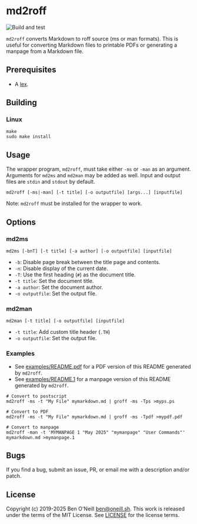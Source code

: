 # md2roff

![Build and test](https://github.com/bmoneill/md2roff/actions/workflows/build-test.yml/badge.svg)

`md2roff` converts Markdown to roff source (ms or man formats). This is useful
for converting Markdown files to printable PDFs or generating a manpage from
a Markdown file.

## Prerequisites

* A [lex](https://github.com/westes/flex/).

## Building

### Linux

```shell
make
sudo make install
```

## Usage

The wrapper program, `md2roff`, must take either `-ms` or `-man` as an argument.
Arguments for `md2ms` and `md2man` may be added as well. Input and output files
are `stdin` and `stdout` by default.

```shell
md2roff [-ms|-man] [-t title] [-o outputfile] [args...] [inputfile]
```

Note: `md2roff` must be installed for the wrapper to work.

## Options

### md2ms

```shell
md2ms [-bnT] [-t title] [-a author] [-o outputfile] [inputfile]
```

* `-b`: Disable page break between the title page and contents.
* `-n`: Disable display of the current date.
* `-T`: Use the first heading (`#`) as the document title.
* `-t title`: Set the document title.
* `-a author`: Set the document author.
* `-o outputfile`: Set the output file.

### md2man

```shell
md2man [-t title] [-o outputfile] [inputfile]
```

* `-t title`: Add custom title header (`.TH`)
* `-o outputfile`: Set the output file.

### Examples

* See [examples/README.pdf](examples/README.pdf) for a PDF version of this README generated by `md2roff`.
* See [examples/README.1](examples/README.1) for a manpage version of this README generated by `md2roff`.

```shell
# Convert to postscript
md2roff -ms -t "My File" mymarkdown.md | groff -ms -Tps >myps.ps

# Convert to PDF
md2roff -ms -t "My File" mymarkdown.md | groff -ms -Tpdf >mypdf.pdf

# Convert to manpage
md2roff -man -t 'MYMANPAGE 1 "May 2025" "mymanpage" "User Commands"' mymarkdown.md >mymanpage.1
```

## Bugs

If you find a bug, submit an issue, PR, or email me with a description and/or patch.

## License

Copyright (c) 2019-2025 Ben O'Neill <ben@oneill.sh>. This work is released under the
terms of the MIT License. See [LICENSE](LICENSE) for the license terms.
